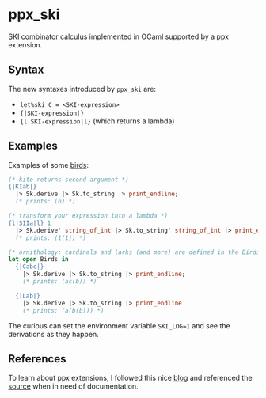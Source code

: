 ppx_ski
=======
[SKI combinator calculus](https://en.wikipedia.org/wiki/SKI_combinator_calculus) implemented in OCaml supported by a ppx extension.

Syntax
------
The new syntaxes introduced by `ppx_ski` are:
* `let%ski C = <SKI-expression>`
* `{|SKI-expression|}`
* `{l|SKI-expression|l}` (which returns a lambda)

Examples
--------
Examples of some [birds](http://www.angelfire.com/tx4/cus/combinator/birds.html):

```ocaml
(* kite returns second argument *)
{|KIab|}
  |> Sk.derive |> Sk.to_string |> print_endline;
  (* prints: (b) *)

(* transform your expression into a lambda *)
{l|SIIa|l} 1
  |> Sk.derive' string_of_int |> Sk.to_string' string_of_int |> print_endline;
  (* prints: (1(1)) *)

(* ornithology: cardinals and larks (and more) are defined in the Birds module*)
let open Birds in
  {|Cabc|}
    |> Sk.derive |> Sk.to_string |> print_endline;
    (* prints: (ac(b)) *)

  {|Lab|}
    |> Sk.derive |> Sk.to_string |> print_endline
    (* prints: (a(b(b))) *)
```

The curious can set the environment variable `SKI_LOG=1` and see the derivations as they happen.


References
----------
To learn about ppx extensions, I followed this nice [blog](https://whitequark.org/blog/2014/04/16/a-guide-to-extension-points-in-ocaml)
and referenced the [source](https://github.com/ocaml/ocaml/blob/trunk/parsing/parsetree.mli) when in need of documentation.
